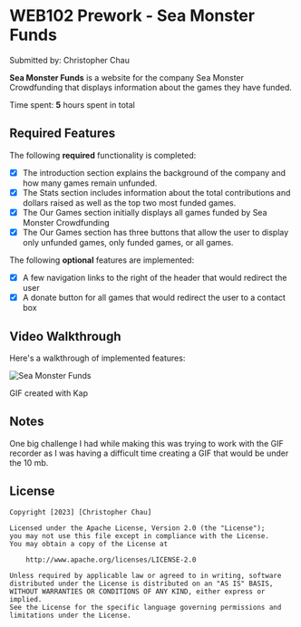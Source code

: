 # WEB102 Prework - Sea Monster Funds

Submitted by: Christopher Chau

**Sea Monster Funds** is a website for the company Sea Monster Crowdfunding that displays information about the games they have funded.

Time spent: **5** hours spent in total

## Required Features

The following **required** functionality is completed:

* [x] The introduction section explains the background of the company and how many games remain unfunded.
* [x] The Stats section includes information about the total contributions and dollars raised as well as the top two most funded games.
* [x] The Our Games section initially displays all games funded by Sea Monster Crowdfunding
* [x] The Our Games section has three buttons that allow the user to display only unfunded games, only funded games, or all games.

The following **optional** features are implemented:

* [x] A few navigation links to the right of the header that would redirect the user
* [x] A donate button for all games that would redirect the user to a contact box 

## Video Walkthrough

Here's a walkthrough of implemented features:


![Sea Monster Funds](https://github.com/ChristopherChau/web102_prework/assets/114549705/bfd6a415-5af2-4116-af29-4ebe8c28b551)





GIF created with Kap
<!-- Recommended tools:
[Kap](https://getkap.co/) for macOS
[ScreenToGif](https://www.screentogif.com/) for Windows
[peek](https://github.com/phw/peek) for Linux. -->

## Notes

One big challenge I had while making this was trying to work with the GIF recorder as I was having a difficult time creating a GIF that would be under the 10 mb.

## License

    Copyright [2023] [Christopher Chau]

    Licensed under the Apache License, Version 2.0 (the "License");
    you may not use this file except in compliance with the License.
    You may obtain a copy of the License at

        http://www.apache.org/licenses/LICENSE-2.0

    Unless required by applicable law or agreed to in writing, software
    distributed under the License is distributed on an "AS IS" BASIS,
    WITHOUT WARRANTIES OR CONDITIONS OF ANY KIND, either express or implied.
    See the License for the specific language governing permissions and
    limitations under the License.

